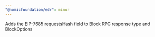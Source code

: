 ```yaml
---
"@nomicfoundation/edr": minor
---
```


Adds the EIP-7685 requestsHash field to Block RPC response type and BlockOptions
